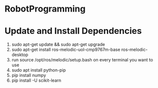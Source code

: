 # RobotProgramming

# Update and Install Dependencies
1. sudo apt-get update && sudo apt-get upgrade
2. sudo apt-get install ros-melodic-uol-cmp9767m-base ros-melodic-desktop
3. run source /opt/ros/melodic/setup.bash on every terminal you want to use
4. sudo apt install python-pip
5. pip install numpy
6. pip install -U scikit-learn
